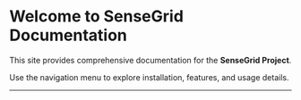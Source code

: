 # Welcome to SenseGrid Documentation

This site provides comprehensive documentation for the **SenseGrid Project**.

Use the navigation menu to explore installation, features, and usage details.

---
